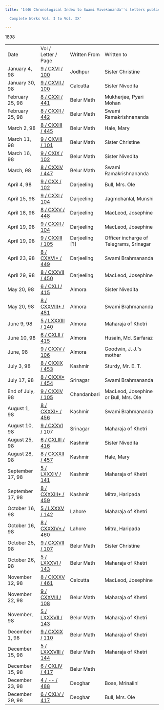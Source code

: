 ```yaml
---
title: '1446 Chronological Index to Swami Vivekananda''s letters published in the

  Complete Works Vol. I to Vol. IX'

---
```





1898



|                  |                                                                                      |                  |                                         |
|------------------|--------------------------------------------------------------------------------------|------------------|-----------------------------------------|
| Date             | Vol / Letter / Page                                                                  | Written From     | Written to                              |
| January 4, 98    | [9 / CXVI / 100](../../../volume_9/letters_fifth_series/)       | Jodhpur          | Sister Christine                        |
| January 30, 98   | [9 / CXVII / 100](../../../volume_9/letters_fifth_series/)            | Calcutta         | Sister Nivedita                         |
| February 25, 98  | [8 / CXXI / 441](../../../volume_8/epistles_fourth_series/)               | Belur Math       | Mukherjee, Pyari Mohan                  |
| February 25, 98  | [8 / CXXII / 442](../../../volume_8/epistles_fourth_series/)              | Belur Math       | Swami Ramakrishnananda                  |
| March 2, 98      | [8 / CXXIII / 445](../../../volume_8/epistles_fourth_series/)               | Belur Math       | Hale, Mary                              |
| March 11, 98     | [9 / CXVIII / 101](../../../volume_9/letters_fifth_series/)            | Belur Math       | Sister Christine                        |
| March 16, 98     | [9 / CXIX / 102](../../../volume_9/letters_fifth_series/)               | Belur Math       | Sister Nivedita                         |
| March, 98        | [8 / CXXIV / 447](../../../volume_8/epistles_fourth_series/)              | Belur Math       | Swami Ramakrishnananda                  |
| April 4, 98      | [9 / CXX / 102](../../../volume_9/letters_fifth_series/)              | Darjeeling       | Bull, Mrs. Ole                          |
| April 15, 98     | [9 / CXXI / 104](../../../volume_9/letters_fifth_series/)               | Darjeeling       | Jagmohanlal, Munshi                     |
| April 18, 98     | [8 / CXXV / 448](../../../volume_8/epistles_fourth_series/)              | Darjeeling       | MacLeod, Josephine                      |
| April 19, 98     | [9 / CXXII / 104](../../../volume_9/letters_fifth_series/)          | Darjeeling       | MacLeod, Josephine                      |
| April 19, 98     | [9 / CXXIII / 105](../../../volume_9/letters_fifth_series/)                  | Darjeeling \[?\] | Officer incharge of Telegrams, Srinagar |
| April 23, 98     | [8 / CXXVI\* / 449](../../../volume_8/epistles_fourth_series/)            | Darjeeling       | Swami Brahmananda                       |
| April 29, 98     | [8 / CXXVII / 450](../../../volume_8/epistles_fourth_series/)            | Darjeeling       | MacLeod, Josephine                      |
| May 20, 98       | [6 / CXLI / 415](../../../volume_6/epistles_second_series/)               | Almora           | Sister Nivedita                         |
| May 20, 98       | [8 / CXXVIII\* / 451](../../../volume_8/epistles_fourth_series/)          | Almora           | Swami Brahmananda                       |
| June 9, 98       | [5 / LXXXIII / 140](../../../volume_5/epistles_first_series/)      | Almora           | Maharaja of Khetri                      |
| June 10, 98      | [6 / CXLII / 415](../../../volume_6/epistles_second_series/)              | Almora           | Husain, Md. Sarfaraz                    |
| June, 98         | [9 / CXXV / 106](../../../volume_9/letters_fifth_series/) | Almora           | Goodwin, J. J.'s mother                 |
| July 3, 98       | [8 / CXXIX / 453](../../../volume_8/epistles_fourth_series/)              | Kashmir          | Sturdy, Mr. E. T.                       |
| July 17, 98      | [8 / CXXX\* / 454](../../../volume_8/epistles_fourth_series/)             | Srinagar         | Swami Brahmananda                       |
| End of July, 98  | [9 / CXXIV / 105](../../../volume_9/letters_fifth_series/) | Chandanbari      | MacLeod, Josephine or Bull, Mrs. Ole    |
| August 1, 98     | [8 / CXXXI\* / 456](../../../volume_8/epistles_fourth_series/)            | Kashmir          | Swami Brahmananda                       |
| August 10, 98    | [9 / CXXVI / 107](../../../volume_9/letters_fifth_series/)         | Srinagar         | Maharaja of Khetri                      |
| August 25, 98    | [6 / CXLIII / 416](../../../volume_6/epistles_second_series/)             | Kashmir          | Sister Nivedita                         |
| August 28, 98    | [8 / CXXXII / 457](../../../volume_8/epistles_fourth_series/)               | Kashmir          | Hale, Mary                              |
| September 17, 98 | [5 / LXXXIV / 141](../../../volume_5/epistles_first_series/)       | Kashmir          | Maharaja of Khetri                      |
| September 17, 98 | [8 / CXXXIII\* / 459](../../../volume_8/epistles_fourth_series/)        | Kashmir          | Mitra, Haripada                         |
| October 16, 98   | [5 / LXXXV / 142](../../../volume_5/epistles_first_series/)        | Lahore           | Maharaja of Khetri                      |
| October 16, 98   | [8 / CXXXIV\* / 460](../../../volume_8/epistles_fourth_series/)         | Lahore           | Mitra, Haripada                         |
| October 25, 98   | [9 / CXXVII / 107](../../../volume_9/letters_fifth_series/)            | Belur Math       | Sister Christine                        |
| October 26, 98   | [5 / LXXXVI / 143](../../../volume_5/epistles_first_series/)       | Belur Math       | Maharaja of Khetri                      |
| November 12, 98  | [8 / CXXXV / 461](../../../volume_8/epistles_fourth_series/)                 | Calcutta         | MacLeod, Josephine                      |
| November 22, 98  | [9 / CXXVIII / 108](../../../volume_9/letters_fifth_series/)       | Belur Math       | Maharaja of Khetri                      |
| November, 98     | [5 / LXXXVII / 143](../../../volume_5/epistles_first_series/)      | Belur Math       | Maharaja of Khetri                      |
| December 1, 98   | [9 / CXXIX / 110](../../../volume_9/letters_fifth_series/)         | Belur Math       | Maharaja of Khetri                      |
| December 15, 98  | [5 / LXXXVIII / 144](../../../volume_5/epistles_first_series/)     | Belur Math       | Maharaja of Khetri                      |
| December 15, 98  | [6 / CXLIV / 417](../../../volume_6/epistles_second_series/)                | Belur Math       |                                         |
| December 23, 98  | [4 / -- / 488](../../../volume_4/translation_prose/)     | Deoghar          | Bose, Mrinalini                         |
| December 29, 98  | [6 / CXLV / 417](../../../volume_6/epistles_second_series/)           | Deoghar          | Bull, Mrs. Ole                          |

